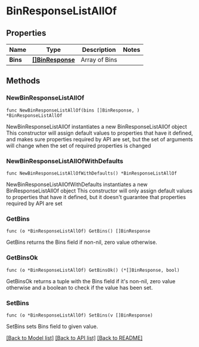 # BinResponseListAllOf

## Properties

Name | Type | Description | Notes
------------ | ------------- | ------------- | -------------
**Bins** | [**[]BinResponse**](BinResponse.md) | Array of Bins | 

## Methods

### NewBinResponseListAllOf

`func NewBinResponseListAllOf(bins []BinResponse, ) *BinResponseListAllOf`

NewBinResponseListAllOf instantiates a new BinResponseListAllOf object
This constructor will assign default values to properties that have it defined,
and makes sure properties required by API are set, but the set of arguments
will change when the set of required properties is changed

### NewBinResponseListAllOfWithDefaults

`func NewBinResponseListAllOfWithDefaults() *BinResponseListAllOf`

NewBinResponseListAllOfWithDefaults instantiates a new BinResponseListAllOf object
This constructor will only assign default values to properties that have it defined,
but it doesn't guarantee that properties required by API are set

### GetBins

`func (o *BinResponseListAllOf) GetBins() []BinResponse`

GetBins returns the Bins field if non-nil, zero value otherwise.

### GetBinsOk

`func (o *BinResponseListAllOf) GetBinsOk() (*[]BinResponse, bool)`

GetBinsOk returns a tuple with the Bins field if it's non-nil, zero value otherwise
and a boolean to check if the value has been set.

### SetBins

`func (o *BinResponseListAllOf) SetBins(v []BinResponse)`

SetBins sets Bins field to given value.



[[Back to Model list]](../README.md#documentation-for-models) [[Back to API list]](../README.md#documentation-for-api-endpoints) [[Back to README]](../README.md)


